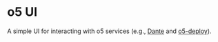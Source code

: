 # o5 UI

A simple UI for interacting with o5 services (e.g., [Dante](https://github.com/pentops/dante) and [o5-deploy](https://github.com/pentops/o5-deploy-aws)).
